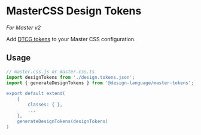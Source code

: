 # MasterCSS Design Tokens

*For Master v2*

Add [DTCG tokens](https://www.w3.org/community/design-tokens/) to your Master CSS configuration.

## Usage

```ts
// master.css.js or master.css.ts
import designTokens from './design.tokens.json';
import { generateDesignTokens } from '@design-language/master-tokens';`

export default extend(
	{
 		classes: { },
		...
	},
	generateDesignTokens(designTokens)
)
```